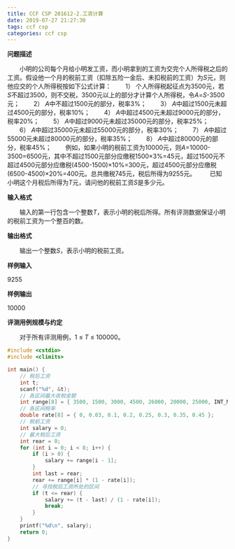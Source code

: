 ```yaml
---
title: CCF CSP 201612-2.工资计算
date: 2019-07-27 21:27:30
tags: ccf csp
categories: ccf csp
---
```


**问题描述**

　　小明的公司每个月给小明发工资，而小明拿到的工资为交完个人所得税之后的工资。假设他一个月的税前工资（扣除五险一金后、未扣税前的工资）为*S*元，则他应交的个人所得税按如下公式计算：
　　1） 个人所得税起征点为3500元，若*S*不超过3500，则不交税，3500元以上的部分才计算个人所得税，令*A*=*S*-3500元；
　　2） *A*中不超过1500元的部分，税率3%；
　　3） *A*中超过1500元未超过4500元的部分，税率10%；
　　4） *A*中超过4500元未超过9000元的部分，税率20%；
　　5） *A*中超过9000元未超过35000元的部分，税率25%；
　　6） *A*中超过35000元未超过55000元的部分，税率30%；
　　7） *A*中超过55000元未超过80000元的部分，税率35%；
　　8） *A*中超过80000元的部分，税率45%；
　　例如，如果小明的税前工资为10000元，则*A*=10000-3500=6500元，其中不超过1500元部分应缴税1500×3%=45元，超过1500元不超过4500元部分应缴税(4500-1500)×10%=300元，超过4500元部分应缴税(6500-4500)×20%=400元。总共缴税745元，税后所得为9255元。
　　已知小明这个月税后所得为*T*元，请问他的税前工资*S*是多少元。

<!--more-->

**输入格式**

　　输入的第一行包含一个整数*T*，表示小明的税后所得。所有评测数据保证小明的税前工资为一个整百的数。

**输出格式**

　　输出一个整数*S*，表示小明的税前工资。

**样例输入**

9255

**样例输出**

10000

**评测用例规模与约定**

　　对于所有评测用例，1 ≤ *T* ≤ 100000。

```c++
#include <cstdio>
#include <climits>

int main() {
	// 税后工资
	int t;
	scanf("%d", &t);
	// 各区间最大收税金额
	int range[8] = { 3500, 1500, 3000, 4500, 26000, 20000, 25000, INT_MAX };
	// 各区间税率
	double rate[8] = { 0, 0.03, 0.1, 0.2, 0.25, 0.3, 0.35, 0.45 };
	// 税前工资
	int salary = 0;
	// 最大税后工资
	int rear = 0;
	for (int i = 0; i < 8; i++) {
		if (i > 0) {
			salary += range[i - 1];
		}
		int last = rear;
		rear += range[i] * (1 - rate[i]);
		// 寻找税后工资所处的区间
		if (t <= rear) {
			salary += (t - last) / (1 - rate[i]);
			break;
		}
	}
	printf("%d\n", salary);
	return 0;
}
```

